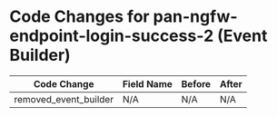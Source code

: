 # Code Changes for pan-ngfw-endpoint-login-success-2 (Event Builder)

| Code Change | Field Name | Before | After |
|-------------|------------|--------|-------|
| removed_event_builder | N/A | N/A | N/A |